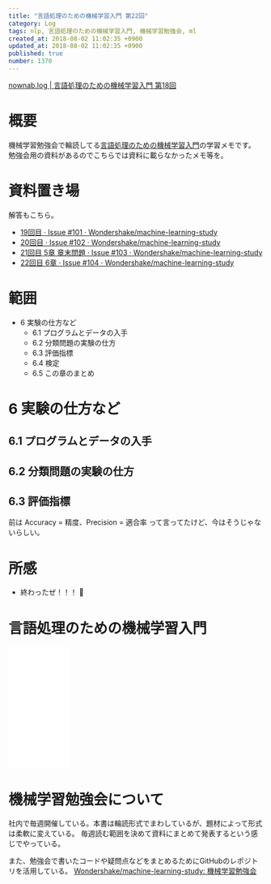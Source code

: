 ```yaml
---
title: "言語処理のための機械学習入門 第22回"
category: Log
tags: nlp, 言語処理のための機械学習入門, 機械学習勉強会, ml
created_at: 2018-08-02 11:02:35 +0900
updated_at: 2018-08-02 11:02:35 +0900
published: true
number: 1370
---
```


[nownab.log | 言語処理のための機械学習入門 第18回](https://blog.nownabe.com/2018/07/05/1351.html)

# 概要
機械学習勉強会で輪読してる[言語処理のための機械学習入門](http://amzn.to/2BFQSee)の学習メモです。
勉強会用の資料があるのでこちらでは資料に載らなかったメモ等を。

# 資料置き場

解答もこちら。

* [19回目 · Issue #101 · Wondershake/machine-learning-study](https://github.com/Wondershake/machine-learning-study/issues/101)
* [20回目 · Issue #102 · Wondershake/machine-learning-study](https://github.com/Wondershake/machine-learning-study/issues/102)
* [21回目 5章 章末問題 · Issue #103 · Wondershake/machine-learning-study](https://github.com/Wondershake/machine-learning-study/issues/103)
* [22回目 6章 · Issue #104 · Wondershake/machine-learning-study](https://github.com/Wondershake/machine-learning-study/issues/104)

# 範囲
* 6 実験の仕方など
    * 6.1 プログラムとデータの入手
    * 6.2 分類問題の実験の仕方
    * 6.3 評価指標
    * 6.4 検定
    * 6.5 この章のまとめ

# 6 実験の仕方など

## 6.1 プログラムとデータの入手

## 6.2 分類問題の実験の仕方

## 6.3 評価指標

前は Accuracy = 精度、Precision = 適合率 って言ってたけど、今はそうじゃないらしい。

# 所感

* 終わったぜ！！！ :tada:

# 言語処理のための機械学習入門
<iframe style="width:120px;height:240px;" marginwidth="0" marginheight="0" scrolling="no" frameborder="0" src="//rcm-fe.amazon-adsystem.com/e/cm?lt1=_blank&bc1=000000&IS2=1&bg1=FFFFFF&fc1=000000&lc1=0000FF&t=nownabe0c-22&o=9&p=8&l=as4&m=amazon&f=ifr&ref=as_ss_li_til&asins=4339027510&linkId=1c6291b86381f20d113796257356ef1b"></iframe>

# 機械学習勉強会について
社内で毎週開催している。本書は輪読形式でまわしているが、題材によって形式は柔軟に変えている。
毎週読む範囲を決めて資料にまとめて発表するという感じでやっている。

また、勉強会で書いたコードや疑問点などをまとめるためにGitHubのレポジトリを活用している。
[Wondershake/machine-learning-study: 機械学習勉強会](https://github.com/Wondershake/machine-learning-study)

```math
```
